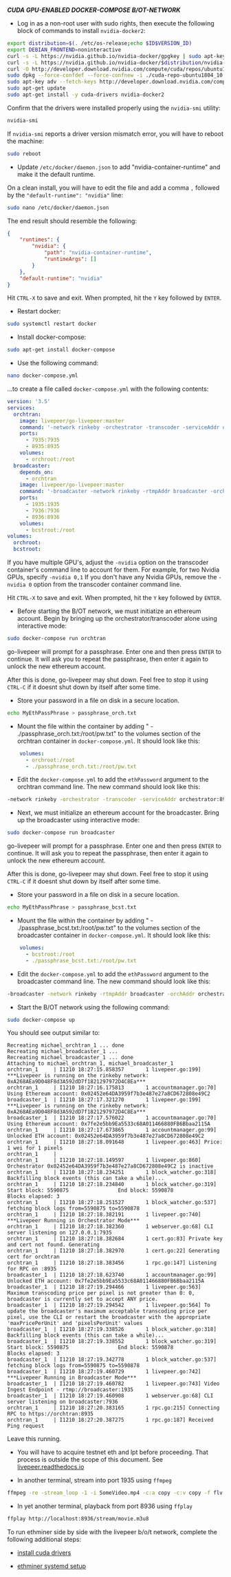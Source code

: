***CUDA GPU-ENABLED DOCKER-COMPOSE B/OT-NETWORK***

* Log in as a non-root user with sudo rights, then execute the following block of commands to install `nvidia-docker2`:

```bash
export distribution=$(. /etc/os-release;echo $ID$VERSION_ID)
export DEBIAN_FRONTEND=noninteractive
curl -s -L https://nvidia.github.io/nvidia-docker/gpgkey | sudo apt-key add -
curl -s -L https://nvidia.github.io/nvidia-docker/$distribution/nvidia-docker.list | sudo tee /etc/apt/sources.list.d/nvidia-docker.list
curl -O http://developer.download.nvidia.com/compute/cuda/repos/ubuntu1804/x86_64/cuda-repo-ubuntu1804_10.1.243-1_amd64.deb
sudo dpkg --force-confdef --force-confnew -i ./cuda-repo-ubuntu1804_10.1.243-1_amd64.deb
sudo apt-key adv --fetch-keys http://developer.download.nvidia.com/compute/cuda/repos/ubuntu1604/x86_64/7fa2af80.pub
sudo apt-get update
sudo apt-get install -y cuda-drivers nvidia-docker2
```

Confirm that the drivers were installed properly using the `nvidia-smi` utility:

```bash
nvidia-smi
```

If `nvidia-smi` reports a driver version mismatch error, you will have to reboot the machine:

```bash
sudo reboot
```

* Update `/etc/docker/daemon.json` to add "nvidia-container-runtime" and make it the default runtime.

On a clean install, you will have to edit the file and add a comma `,` followed by the `"default-runtime": "nvidia"` line:

```bash
sudo nano /etc/docker/daemon.json
```

The end result should resemble the following:

```json
{
    "runtimes": {
        "nvidia": {
            "path": "nvidia-container-runtime",
            "runtimeArgs": []
        }
    },
    "default-runtime": "nvidia"
}
```

Hit `CTRL-X` to save and exit.  When prompted, hit the `Y` key followed by `ENTER`.

* Restart docker:

```bash
sudo systemctl restart docker
```

* Install docker-compose:

```bash
sudo apt-get install docker-compose
```

* Use the following command:

```bash
nano docker-compose.yml
```

...to create a file called `docker-compose.yml` with the following contents:

```yaml
version: '3.5'
services:
  orchtran:
    image: livepeer/go-livepeer:master
    command: '-network rinkeby -orchestrator -transcoder -serviceAddr orchtran:8935 -orchAddr 0.0.0.0 -initializeRound=true -pricePerUnit 1 -nvidia 0'
    ports:
      - 7935:7935
      - 8935:8935
    volumes:
      - orchroot:/root
  broadcaster:
    depends_on:
      - orchtran
    image: livepeer/go-livepeer:master
    command: '-broadcaster -network rinkeby -rtmpAddr broadcaster -orchAddr orchtran:8935 -cliAddr broadcaster:7936 -httpAddr broadcaster:8936 -depositMultiplier 1'
    ports:
      - 1935:1935
      - 7936:7936
      - 8936:8936
    volumes:
      - bcstroot:/root
volumes:
  orchroot:
  bcstroot:
```

If you have multiple GPU's, adjust the `-nvidia` option on the transcoder container's command line to account for them.
For example, for two Nvidia GPUs, specify `-nvidia 0,1`
If you don't have any Nvidia GPUs, remove the `-nvidia 0` option from the transcoder container command line.

Hit `CTRL-X` to save and exit.  When prompted, hit the `Y` key followed by `ENTER`.

* Before starting the B/OT network, we must initiatize an ethereum account.  Begin by bringing up the orchestrator/transcoder alone using interactive mode:

```bash
sudo docker-compose run orchtran
```

go-livepeer will prompt for a passphrase.  Enter one and then press `ENTER` to continue.  It will ask you to repeat the passphrase, then enter it again to unlock the new ethereum account.

After this is done, go-livepeer may shut down.  Feel free to stop it using `CTRL-C` if it doesnt shut down by itself after some time.

* Store your password in a file on disk in a secure location.

```bash
echo MyEthPassPhrase > passphrase_orch.txt
```

* Mount the file within the container by adding " - ./passphrase_orch.txt:/root/pw.txt" to the volumes section of the orchtran container in `docker-compose.yml`.  It should look like this:

```yaml
    volumes:
      - orchroot:/root
      - ./passphrase_orch.txt:/root/pw.txt
```

* Edit the `docker-compose.yml` to add the `ethPassword` argument to the orchtran command line.  The new command should look like this:

```bash
-network rinkeby -orchestrator -transcoder -serviceAddr orchestrator:8935 -orchAddr 0.0.0.0 -initializeRound=true -pricePerUnit 1 -nvidia 0 -ethPassword=/root/pw.txt
```

* Next, we must initialize an ethereum account for the broadcaster.  Bring up the broadcaster using interactive mode:

```bash
sudo docker-compose run broadcaster
```

go-livepeer will prompt for a passphrase.  Enter one and then press `ENTER` to continue.  It will ask you to repeat the passphrase, then enter it again to unlock the new ethereum account.

After this is done, go-livepeer may shut down.  Feel free to stop it using `CTRL-C` if it doesnt shut down by itself after some time.

* Store your password in a file on disk in a secure location.

```bash
echo MyEthPassPhrase > passphrase_bcst.txt
```

* Mount the file within the container by adding " - ./passphrase_bcst.txt:/root/pw.txt" to the volumes section of the broadcaster container in `docker-compose.yml`.  It should look like this:

```yaml
    volumes:
      - bcstroot:/root
      - ./passphrase_bcst.txt:/root/pw.txt
```

* Edit the `docker-compose.yml` to add the `ethPassword` argument to the broadcaster command line.  The new command should look like this:

```bash
-broadcaster -network rinkeby -rtmpAddr broadcaster -orchAddr orchestrator:8935 -cliAddr broadcaster:7936 -httpAddr broadcaster:8936 -depositMultiplier 1 -ethPassword=/root/pw.txt
```

* Start the B/OT network using the following command:

```bash
sudo docker-compose up
```

You should see output similar to:

```Recreating michael_orchtran_1 ... 
Recreating michael_orchtran_1 ... done
Recreating michael_broadcaster_1 ... 
Recreating michael_broadcaster_1 ... done
Attaching to michael_orchtran_1, michael_broadcaster_1
orchtran_1     | I1210 18:27:15.858357       1 livepeer.go:199] ***Livepeer is running on the rinkeby network: 0xA268AEa9D048F8d3A592dD7f1821297972D4C8Ea***
orchtran_1     | I1210 18:27:16.175813       1 accountmanager.go:70] Using Ethereum account: 0x02452e64DA3959f7b3e487e27a8CD672808e49C2
broadcaster_1  | I1210 18:27:17.321270       1 livepeer.go:199] ***Livepeer is running on the rinkeby network: 0xA268AEa9D048F8d3A592dD7f1821297972D4C8Ea***
broadcaster_1  | I1210 18:27:17.576022       1 accountmanager.go:70] Using Ethereum account: 0x7fe2e5bb9Ea5533c68A011466880FB6Bbaa2115A
orchtran_1     | I1210 18:27:17.673865       1 accountmanager.go:99] Unlocked ETH account: 0x02452e64DA3959f7b3e487e27a8CD672808e49C2
orchtran_1     | I1210 18:27:18.091648       1 livepeer.go:463] Price: 1 wei for 1 pixels
orchtran_1     |  
orchtran_1     | I1210 18:27:18.149597       1 livepeer.go:860] Orchestrator 0x02452e64DA3959f7b3e487e27a8CD672808e49C2 is inactive
orchtran_1     | I1210 18:27:18.234251       1 block_watcher.go:318] Backfilling block events (this can take a while)...
orchtran_1     | I1210 18:27:18.234840       1 block_watcher.go:319] Start block: 5590875                End block: 5590878             Blocks elapsed: 3
orchtran_1     | I1210 18:27:18.251527       1 block_watcher.go:537] fetching block logs from=5590875 to=5590878
orchtran_1     | I1210 18:27:18.382191       1 livepeer.go:740] ***Livepeer Running in Orchestrator Mode***
orchtran_1     | I1210 18:27:18.382360       1 webserver.go:68] CLI server listening on 127.0.0.1:7935
orchtran_1     | I1210 18:27:18.382684       1 cert.go:83] Private key and cert not found. Generating
orchtran_1     | I1210 18:27:18.382970       1 cert.go:22] Generating cert for orchtran
orchtran_1     | I1210 18:27:18.383456       1 rpc.go:147] Listening for RPC on :8935
broadcaster_1  | I1210 18:27:18.623740       1 accountmanager.go:99] Unlocked ETH account: 0x7fe2e5bb9Ea5533c68A011466880FB6Bbaa2115A
broadcaster_1  | I1210 18:27:19.294466       1 livepeer.go:563] Maximum transcoding price per pixel is not greater than 0: 0, broadcaster is currently set to accept ANY price.
broadcaster_1  | I1210 18:27:19.294542       1 livepeer.go:564] To update the broadcaster's maximum acceptable transcoding price per pixel, use the CLI or restart the broadcaster with the appropriate 'maxPricePerUnit' and 'pixelsPerUnit' values
broadcaster_1  | I1210 18:27:19.338526       1 block_watcher.go:318] Backfilling block events (this can take a while)...
broadcaster_1  | I1210 18:27:19.338552       1 block_watcher.go:319] Start block: 5590875                End block: 5590878             Blocks elapsed: 3
broadcaster_1  | I1210 18:27:19.342778       1 block_watcher.go:537] fetching block logs from=5590875 to=5590878
broadcaster_1  | I1210 18:27:19.460729       1 livepeer.go:742] ***Livepeer Running in Broadcaster Mode***
broadcaster_1  | I1210 18:27:19.460782       1 livepeer.go:743] Video Ingest Endpoint - rtmp://broadcaster:1935
broadcaster_1  | I1210 18:27:19.460908       1 webserver.go:68] CLI server listening on broadcaster:7936
orchtran_1     | I1210 18:27:20.383165       1 rpc.go:215] Connecting RPC to https://orchtran:8935
orchtran_1     | I1210 18:27:20.387275       1 rpc.go:187] Received Ping request
```

Leave this running.

* You will have to acquire testnet eth and lpt before proceeding.  That process is outside the scope of this document.  See [livepeer.readthedocs.io](https://livepeer.readthedocs.io/en/latest/streamflow-public-testnet.html)

* In another terminal, stream into port 1935 using `ffmpeg`

```bash
ffmpeg -re -stream_loop -1 -i SomeVideo.mp4 -c:a copy -c:v copy -f flv rtmp://localhost:1935/movie
```

* In yet another terminal, playback from port 8936 using `ffplay`

```bash
ffplay http://localhost:8936/stream/movie.m3u8
```

To run ethminer side by side with the livepeer b/o/t network, complete the following additional steps:

* [install cuda drivers](../../install-cuda.md)

* [ethminer systemd setup](../../ethminer-systemd-setup.md)
